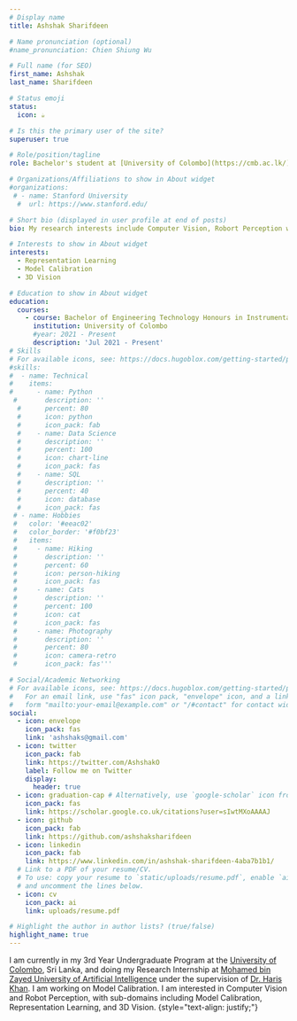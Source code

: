 ```yaml
---
# Display name
title: Ashshak Sharifdeen

# Name pronunciation (optional)
#name_pronunciation: Chien Shiung Wu

# Full name (for SEO)
first_name: Ashshak
last_name: Sharifdeen

# Status emoji
status:
  icon: ☕️

# Is this the primary user of the site?
superuser: true

# Role/position/tagline
role: Bachelor's student at [University of Colombo](https://cmb.ac.lk/)

# Organizations/Affiliations to show in About widget
#organizations:
 # - name: Stanford University
  #  url: https://www.stanford.edu/

# Short bio (displayed in user profile at end of posts)
bio: My research interests include Computer Vision, Robort Perception with the sub-domain includes Model Calibration, Representation Learning and 3D Vision.

# Interests to show in About widget
interests:
  - Representation Learning
  - Model Calibration 
  - 3D Vision

# Education to show in About widget
education:
  courses:
    - course: Bachelor of Engineering Technology Honours in Instrumentation and Automation
      institution: University of Colombo
      #year: 2021 - Present
      description: 'Jul 2021 - Present' 
# Skills
# For available icons, see: https://docs.hugoblox.com/getting-started/page-builder/#icons
#skills:
#  - name: Technical
#    items:
#      - name: Python
 #       description: ''
  #      percent: 80
  #      icon: python
  #      icon_pack: fab
  #    - name: Data Science
  #      description: ''
  #      percent: 100
  #      icon: chart-line
  #      icon_pack: fas
  #    - name: SQL
  #      description: ''
  #      percent: 40
  #      icon: database
  #      icon_pack: fas
 # - name: Hobbies
 #   color: '#eeac02'
 #   color_border: '#f0bf23'
 #   items:
 #     - name: Hiking
 #       description: ''
 #       percent: 60
 #       icon: person-hiking
 #       icon_pack: fas
 #     - name: Cats
 #       description: ''
 #       percent: 100
 #       icon: cat
 #       icon_pack: fas
 #     - name: Photography
 #       description: ''
 #       percent: 80
 #       icon: camera-retro
 #       icon_pack: fas'''

# Social/Academic Networking
# For available icons, see: https://docs.hugoblox.com/getting-started/page-builder/#icons
#   For an email link, use "fas" icon pack, "envelope" icon, and a link in the
#   form "mailto:your-email@example.com" or "/#contact" for contact widget.
social:
  - icon: envelope
    icon_pack: fas
    link: 'ashshaks@gmail.com'
  - icon: twitter
    icon_pack: fab
    link: https://twitter.com/AshshakO
    label: Follow me on Twitter
    display:
      header: true
  - icon: graduation-cap # Alternatively, use `google-scholar` icon from `ai` icon pack
    icon_pack: fas
    link: https://scholar.google.co.uk/citations?user=sIwtMXoAAAAJ
  - icon: github
    icon_pack: fab
    link: https://github.com/ashshaksharifdeen
  - icon: linkedin
    icon_pack: fab
    link: https://www.linkedin.com/in/ashshak-sharifdeen-4aba7b1b1/
  # Link to a PDF of your resume/CV.
  # To use: copy your resume to `static/uploads/resume.pdf`, enable `ai` icons in `params.yaml`,
  # and uncomment the lines below.
  - icon: cv
    icon_pack: ai
    link: uploads/resume.pdf

# Highlight the author in author lists? (true/false)
highlight_name: true
---
```


I am currently in my 3rd Year Undergraduate Program at the [University of Colombo](https://cmb.ac.lk/), Sri Lanka, and doing my Research Internship at [Mohamed bin Zayed University of Artificial Intelligence](https://mbzuai.ac.ae/) under the supervision of [Dr. Haris Khan](https://mbzuai.ac.ae/study/faculty/muhammad-haris-khan/). I am working on Model Calibration. I am interested in Computer Vision and Robot Perception, with sub-domains including Model Calibration, Representation Learning, and 3D Vision.
{style="text-align: justify;"}
